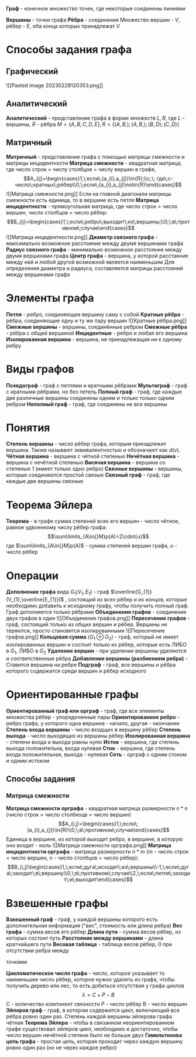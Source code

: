 **Граф** - конечное множество точек, где некоторые соединены линиями

**Вершины** - точки графа
**Рёбра** - соединения 
Множество вершин - $V$, рёбер - $E$, оба конца которых принадлежат $V$
# Способы задания графа
## Графический
![[Pasted image 20230228120353.png]]
## Аналитический
**Аналитический** - представление графа в форме множеств $L,R$, где $L$ - вершины, $R$ - рёбра
$M=\{A,B,C,D,E\},R=\{(A,B,);(A,B,);(B,D);(C,D)\}$
## Матричный
**Матричный** - представление графа с помощью матрицы смежности и матрицы инцидентности
**Матрица смежности** - квадратная матрица, где число строк = числу столбцов = числу вершин в графе, $$A_{ij}=\begin{cases}1,\;если\;(a_{i},a_{j})\in{R};\\c,\; где\;c-число\;кратных\;рёбер\\0,\;если\;(a_{i},a_{j}\notin{R}\end{cases}$$![[Матрица смежности.png]]
Если на главной диагонали матрицы смежности есть единица, то в вершине есть петля
**Матрица инцидентности** - прямоугольная матрица, где число строк = число вершин, число столбцов = число рёбер: $$B_{ij}=\begin{cases}1,\;если\;ребро\;выходит\;из\;вершины;\\0,\;в\;противном\;случае\end{cases}$$
![[Матрица инцидентности.png]]
**Диаметр связного графа** - максимально возможное расстояние между двумя вершинами графа
**Радиус связного графа** - минимально возможное расстояние между двумя вершинами графа
**Центр графа** - вершина, у которой расстаяние между ней и любой другой возможной является наименьшим
Для определения диаметра и радиуса, составляется матрицы расстояний между вершинами графа
# Элементы графа
**Петля** - ребро, соединяющее вершину саму с собой
**Кратные рёбра** - рёбра, соединяющие одну и ту же пару вершин
![[Кратные рёбра.png]]
**Смежные вершины** - вершины, соединённые ребром
**Смежные рёбра** - рёбра с общей вершиной
**Инцидентные** - ребро и любая его вершина
**Изолированная вершина** - вершина, не принадлежащая ни к одному ребру
# Виды графов
**Псевдограф** - граф с петлями и кратными рёбрами
**Мультиграф** - граф с кратными рёбрами, но без петель
**Полный граф** - граф, где каждые две различные вершины соединены одним и только только одним ребром
**Неполный граф** - граф, где соединены не все вершины

# Понятия
**Степень вершины** - число рёбер графа, которым принадлежит вершина. Также называют эквивалентностью и обозначают как $d(v)$.
**Чётная вершина** - вершина с чётной степенью
**Нечётная вершина** - вершина с нечётной степенью
**Висячая вершина** - вершина со степенью 1 (имеет только одно ребро)
**Связные вершины** - вершины, которые соединяются простой связью
**Связный граф** - граф, где каждые две вершины связные
# Теорема Эйлера
**Теорема** - в графе сумма степеней всех его вершин - число чётное, равное удвоенному числу рёбер графа: $$\sum\limits_{A\in{}M}p(A)=2\cdot{u}$$
где $\sum\limits_{A\in{}M}p(A)$ - сумма степеней вершин графа, $u$ - число рёбер
# Операции
**Дополнение графа** вида $G_{1}(V_{1},E_{1})$ - граф $\overline{G_{1}}(V_{1},\overline{E_{1}})$ , состоящий из всех рёбер и их концов, которые необходимо добавить к исходному графу, чтобы получить полный граф. Граф дополняется только рёбрами
**Объединение графов** - соединение двух графов в один
![[Объединение графов.png]]
**Пересечение графов** - граф, состоящий только из общих вершин и рёбер. Вершины не теряются, просто становятся изолированными
![[Пересечение графов.png]]
**Кольцевая сумма** ($G_{1}\oplus{}G_{2}$) - граф, который не имеет изолированных вершин и состоит только из рёбер, которые есть ЛИБО в $G_{1}$, ЛИБО в $G_{2}$
**Удаление вершин** - при удалении вершины удаляются и соответственные рёбра
**Добавление вершины (разбиением ребра)** - Ставится вершина на ребре
**Подграф** - граф, все вершины и рёбра которого содержатся среди вершин и рёбер исходного

# Ориентированные графы
**Ориентированный граф или орграф** - граф, где все элементы множества рёбер - упорядоченные пары
**Ориентированное ребро** - ребро графа, у которого одна вершина - начало, другая - окончание
**Степень входа вершины** - число входщих в вершину рёбер
**Степень выхода** - число выходящих из вершины рёбер
**Изолированная вершина** - степени входа и выхода равны нулю
**Исток** - вершина, где степень выхода положительна, входа нулевая
**Сток** - вершина, где степень входа положительная, выхода - нулевая
**Сеть** - орграф с одним стоком и одним истоком
## Способы задания
### Матрица смежности
**Матрица смежности орграфа** - квадратная матрица размерности $n*n$ (число строк = число столбкоцв = число вершин)$$A_{i,j}=\begin{cases}1,\;если\;(a_{i},a_{j})\in{R}\\0,\;в\;противном\;случае\end{cases}$$
Единица в вершине, из которой выходит ребро, в вершине, в которую оно входит - ноль
![[Матрица смежности орграфа.png]]
**Матрица инцидентности орграфа** - матрица размерности $n*m$ (m - число строк = число вершин, n - число столбцов = число рёбер): $$B_{i,j}\begin{cases}1,\;если\;дуга\;исходит\;из\;вершины\\-1,\;если\;дуга\;заходит\;в\;вершину\\0,\;в\;противном\;случае\\2,\;если\;петля\;заходит\;и\;выходит\end{cases}$$

# Взвешенные графы
**Взвешенный граф** - граф, у каждой вершины которого есть дополнительная информация ("вес", стоимость или длина ребра)
**Вес графа** - сумма весов его рёбер
**Длина пути** - сумма весов рёбер, из которых состоит путь
**Расстояние между вершинами** - длина кратчайшего пути
**Весовая таблица** - таблица весов рёбер, 0 при отсутствии ребра между

точками

**Цикломатическое число графа** - число, которое указывает то наименьшее число рёбер, которое нужно удалить из графа, чтобы получить дерево или лес, то есть добиться отсутствия у графа циклов $$\lambda=C+P-B$$С - количество компонент связности
Р - число рёбер
В - число вершин
**Эйлеров граф** - граф, в котором содержится цикл, включающий все рёбра ровно один раз. Степень каждой вершины эйлерова графа чётная
**Теорема Эйлера** - чтобы в связанном неориентированном графе существовал эйлеров цикл, необходимо и достаточно, чтобы число вершин нечётной степени было не больше двух
**Гамильтонова цепь графа** - простая цепь, которая проходит через каждую вершину ровно один раз (но не через каждое ребро)
